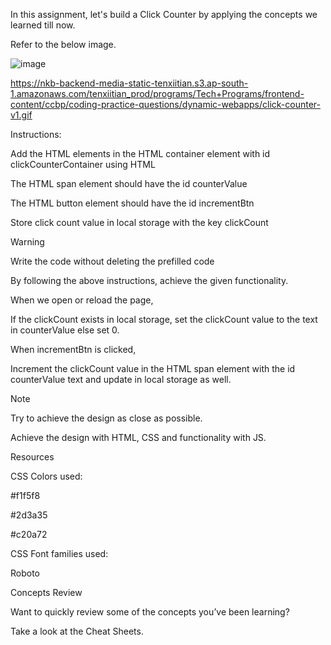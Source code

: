 In this assignment, let's build a Click Counter by applying the concepts we learned till now.

Refer to the below image.

![image](https://github.com/bukka5sandhya/Click-Counter-Javascript/assets/133884532/ce4772cb-c491-4488-b5ad-733d9a92b9bd)

https://nkb-backend-media-static-tenxiitian.s3.ap-south-1.amazonaws.com/tenxiitian_prod/programs/Tech+Programs/frontend-content/ccbp/coding-practice-questions/dynamic-webapps/click-counter-v1.gif

Instructions:

Add the HTML elements in the HTML container element with id clickCounterContainer using HTML

The HTML span element should have the id counterValue

The HTML button element should have the id incrementBtn

Store click count value in local storage with the key clickCount

Warning

Write the code without deleting the prefilled code

By following the above instructions, achieve the given functionality.

When we open or reload the page,

If the clickCount exists in local storage, set the clickCount value to the text in counterValue else set 0.

When incrementBtn is clicked,

Increment the clickCount value in the HTML span element with the id counterValue text and update in local storage as well.

Note

Try to achieve the design as close as possible.

Achieve the design with HTML, CSS and functionality with JS.

Resources

CSS Colors used:

#f1f5f8

#2d3a35

#c20a72

CSS Font families used:

Roboto

Concepts Review

Want to quickly review some of the concepts you’ve been learning?

Take a look at the Cheat Sheets.
